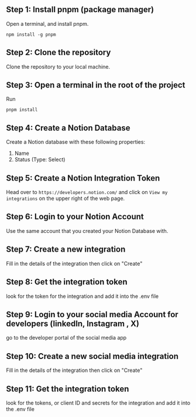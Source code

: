 ## Step 1: Install pnpm (package manager)
Open a terminal, and install pnpm.
```shell
npm install -g pnpm
```

## Step 2: Clone the repository
Clone the repository to your local machine.

## Step 3: Open a terminal in the root of the project
Run 
```shell
pnpm install
```

## Step 4: Create a Notion Database
Create a Notion database with these following properties:
1. Name
2. Status (Type: Select)

## Step 5: Create a Notion Integration Token
Head over to `https://developers.notion.com/` and click on `View my integrations` on the upper right of the web page.

## Step 6: Login to your Notion Account
Use the same account that you created your Notion Database with.

## Step 7: Create a new integration
Fill in the details of the integration then click on "Create"

## Step 8: Get the integration token
look for the token for the integration and add it into the .env file

## Step 9: Login to your social media Account for developers (linkedIn, Instagram , X)
go to the developer portal of the social media app

## Step 10: Create a new social media integration
Fill in the details of the integration then click on "Create"

## Step 11: Get the integration token
look for the tokens, or client ID and secrets for the integration and add it into the .env file

